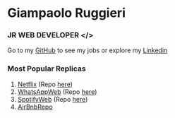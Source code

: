 # Giampaolo Ruggieri
### JR WEB DEVELOPER </>

Go to my [GitHub](https://github.com/Giampaolo1) to see my jobs or explore my
[Linkedin](https://www.linkedin.com/in/giampaolo-r-17a75512b/)

### Most Popular Replicas

1. [Netflix](https://jpboolfix.netlify.app/)     (Repo [here](https://github.com/Giampaolo1/ajax-ex-boolflix))
2. [WhatsAppWeb](https://jpboolzap.netlify.app/) (Repo [here](https://github.com/Giampaolo1/js-html-css-boolzap))
3. [SpotifyWeb](https://jpspotify.netlify.app/)  (Repo [here](https://github.com/Giampaolo1/html-css-spotifyweb))
4. [AirBnbRepo](https://github.com/Giampaolo1/bool-bnb)
